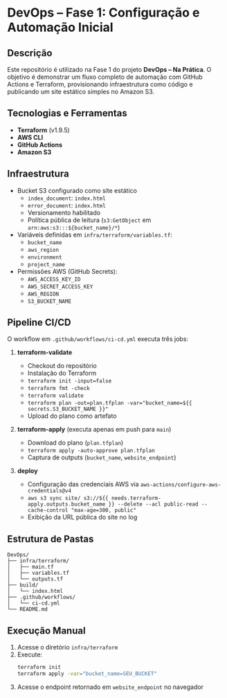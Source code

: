 # DevOps – Fase 1: Configuração e Automação Inicial

## Descrição

Este repositório é utilizado na Fase 1 do projeto **DevOps – Na Prática**. O objetivo é demonstrar um fluxo completo de automação com GitHub Actions e Terraform, provisionando infraestrutura como código e publicando um site estático simples no Amazon S3.

## Tecnologias e Ferramentas

- **Terraform** (v1.9.5)
- **AWS CLI**
- **GitHub Actions**
- **Amazon S3**

## Infraestrutura

- Bucket S3 configurado como site estático
  - `index_document`: `index.html`
  - `error_document`: `index.html`
  - Versionamento habilitado
  - Política pública de leitura (`s3:GetObject` em `arn:aws:s3:::${bucket_name}/*`)
- Variáveis definidas em `infra/terraform/variables.tf`:
  - `bucket_name`
  - `aws_region`
  - `environment`
  - `project_name`
- Permissões AWS (GitHub Secrets):
  - `AWS_ACCESS_KEY_ID`
  - `AWS_SECRET_ACCESS_KEY`
  - `AWS_REGION`
  - `S3_BUCKET_NAME`

## Pipeline CI/CD

O workflow em `.github/workflows/ci-cd.yml` executa três jobs:

1. **terraform-validate**
    - Checkout do repositório
    - Instalação do Terraform
    - `terraform init -input=false`
    - `terraform fmt -check`
    - `terraform validate`
    - `terraform plan -out=plan.tfplan -var="bucket_name=${{ secrets.S3_BUCKET_NAME }}"`
    - Upload do plano como artefato

2. **terraform-apply** (executa apenas em push para `main`)
    - Download do plano (`plan.tfplan`)
    - `terraform apply -auto-approve plan.tfplan`
    - Captura de outputs (`bucket_name`, `website_endpoint`)

3. **deploy**
    - Configuração das credenciais AWS via `aws-actions/configure-aws-credentials@v4`
    - `aws s3 sync site/ s3://${{ needs.terraform-apply.outputs.bucket_name }} --delete --acl public-read --cache-control "max-age=300, public"`
    - Exibição da URL pública do site no log

## Estrutura de Pastas

```
DevOps/
├── infra/terraform/
│   ├── main.tf
│   ├── variables.tf
│   └── outputs.tf
├── build/
│   └── index.html
├── .github/workflows/
│   └── ci-cd.yml
└── README.md
```

## Execução Manual

1. Acesse o diretório `infra/terraform`
2. Execute:
    ```sh
    terraform init
    terraform apply -var="bucket_name=SEU_BUCKET"
    ```
3. Acesse o endpoint retornado em `website_endpoint` no navegador